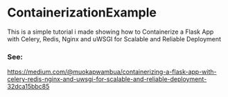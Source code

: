 # ContainerizationExample
This is a simple tutorial i made showing how to Containerize a Flask App with Celery, Redis, Nginx and uWSGI for Scalable and Reliable Deployment
### See:
https://medium.com/@muokapwambua/containerizing-a-flask-app-with-celery-redis-nginx-and-uwsgi-for-scalable-and-reliable-deployment-32dca15bbc85
